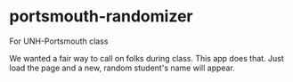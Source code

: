 # portsmouth-randomizer
For UNH-Portsmouth class

We wanted a fair way to call on folks during class.  This app does that.  Just load the page and a new, random student's name will appear.

